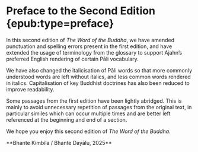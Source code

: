 # Preface to the Second Edition {epub:type=preface}

In this second edition of _The Word of the Buddha_, we have amended punctuation and spelling errors present in the first edition, and have extended the usage of terminology from the glossary to support Ajahn’s preferred English rendering of certain Pāli vocabulary.

We have also changed the italicisation of Pāli words so that more commonly understood words are left without italics, and less common words rendered in italics. Capitalisation of key Buddhist doctrines has also been reduced to improve readability.

Some passages from the first edition have been lightly abridged. This is mainly to avoid unnecessary repetition of passages from the original text, in particular similes which can occur multiple times and are better left referenced at the beginning and end of a section.

We hope you enjoy this second edition of _The Word of the Buddha_.

<div class="text-right">
**Bhante Kimbila / Bhante Dayālu, 2025**
</div>
